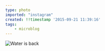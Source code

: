 ```yaml
---
type: photo
imported: "instagram"
created: !!timestamp '2015-09-21 11:39:16'
tags:
    - microblog
---
```

![Water is back](/media/images/photos/2015/09/bc5604d7477da6b8fd8ff548dc28c65e.jpg)

